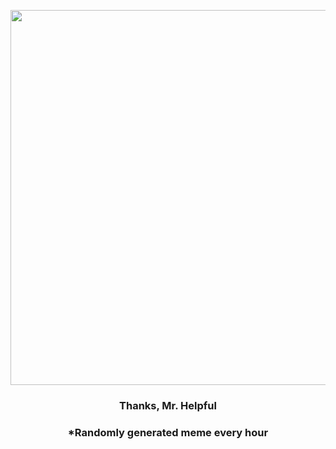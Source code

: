 <p align="center">
        <img src="https://i.redd.it/xxaqclbm1oi91.gif" width="600" height="600">
        </p>
        <h3 align="center">Thanks, Mr. Helpful</h3>
        <h3 align="center">*Randomly generated meme every hour</h3>
    